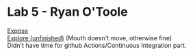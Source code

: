 # Lab 5 - Ryan O'Toole
[Expose](https://rotoole-22.github.io/fa22-cse110-lab5/expose) <br>
[Explore (unfinished)](https://rotoole-22.github.io/fa22-cse110-lab5/explore) (Mouth doesn't move, otherwise fine)<br>
Didn't have time for github Actions/Continuous Integration part.

